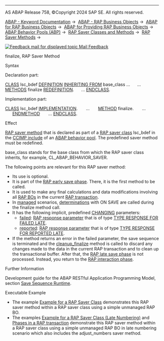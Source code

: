   

* * *

AS ABAP Release 758, ©Copyright 2024 SAP SE. All rights reserved.

[ABAP - Keyword Documentation](https://help.sap.com/doc/abapdocu_latest_index_htm/latest/en-US/abenabap.htm) →  [ABAP - RAP Business Objects](https://help.sap.com/doc/abapdocu_latest_index_htm/latest/en-US/abenabap_rap.htm) →  [ABAP for RAP Business Objects](https://help.sap.com/doc/abapdocu_latest_index_htm/latest/en-US/abenabap_for_rap_bos.htm) →  [ABAP for Providing RAP Business Objects](https://help.sap.com/doc/abapdocu_latest_index_htm/latest/en-US/abenabap_provide_rap_bos.htm) →  [ABAP Behavior Pools (ABP)](https://help.sap.com/doc/abapdocu_latest_index_htm/latest/en-US/abenabap_behavior_pools.htm) →  [RAP Saver Classes and Methods](https://help.sap.com/doc/abapdocu_latest_index_htm/latest/en-US/abenabp_saver_class.htm) →  [RAP Saver Methods](https://help.sap.com/doc/abapdocu_latest_index_htm/latest/en-US/abenabp_saver_methods.htm) → 

 [![](Mail.gif?object=Mail.gif "Feedback mail for displayed topic") Mail Feedback](mailto:f1_help@sap.com?subject=Feedback%20on%20ABAP%20Documentation&body=Document:%20finalize%2C%20RAP%20Saver%20Method%2C%20ABENSAVER_FINALIZE%2C%20758%0D%0A%0D%0AError:%0D%0A%0D%0A%0D%0A%0D%0ASuggestion%20for%20improvement:)

finalize, RAP Saver Method

Syntax

Declaration part:

[CLASS](https://help.sap.com/doc/abapdocu_latest_index_htm/latest/en-US/abapclass_definition.htm) lsc\_bdef [DEFINITION](https://help.sap.com/doc/abapdocu_latest_index_htm/latest/en-US/abapclass_definition.htm) [INHERITING FROM](https://help.sap.com/doc/abapdocu_latest_index_htm/latest/en-US/abapclass_options.htm) base\_class ...
     ...
     [METHODS](https://help.sap.com/doc/abapdocu_latest_index_htm/latest/en-US/abapmethods.htm) finalize [REDEFINITION](https://help.sap.com/doc/abapdocu_latest_index_htm/latest/en-US/abapmethods_redefinition.htm).
     ...
[ENDCLASS](https://help.sap.com/doc/abapdocu_latest_index_htm/latest/en-US/abapclass_definition.htm).

Implementation part:

[CLASS](https://help.sap.com/doc/abapdocu_latest_index_htm/latest/en-US/abapclass_implementation.htm) lsc\_bdef [IMPLEMENTATION](https://help.sap.com/doc/abapdocu_latest_index_htm/latest/en-US/abapclass_implementation.htm).
      ...
      [METHOD](https://help.sap.com/doc/abapdocu_latest_index_htm/latest/en-US/abapmethod.htm) finalize.
      ...
      [ENDMETHOD](https://help.sap.com/doc/abapdocu_latest_index_htm/latest/en-US/abapmethod.htm)
      ...
[ENDCLASS](https://help.sap.com/doc/abapdocu_latest_index_htm/latest/en-US/abapclass_implementation.htm).

Effect

[RAP saver method](https://help.sap.com/doc/abapdocu_latest_index_htm/latest/en-US/abenabp_saver_method_glosry.htm "Glossary Entry") that is declared as part of a [RAP saver class](https://help.sap.com/doc/abapdocu_latest_index_htm/latest/en-US/abenabp_saver_class_glosry.htm "Glossary Entry") lsc\_bdef in the [CCIMP include](https://help.sap.com/doc/abapdocu_latest_index_htm/latest/en-US/abenccimp_glosry.htm "Glossary Entry") of an [ABAP behavior pool](https://help.sap.com/doc/abapdocu_latest_index_htm/latest/en-US/abenbehavior_pool_glosry.htm "Glossary Entry"). The predefined saver method must be redefined.

base\_class stands for the base class from which the RAP saver class inherits, for example, CL\_ABAP\_BEHAVIOR\_SAVER.

The following points are relevant for this RAP saver method:

-   Its use is optional.
-   It is part of the [RAP early save phase](https://help.sap.com/doc/abapdocu_latest_index_htm/latest/en-US/abenearly_rap_save_phase_glosry.htm "Glossary Entry"). There, it is the first method to be called.
-   It is used to make any final calculations and data modifications involving all [RAP BOs](https://help.sap.com/doc/abapdocu_latest_index_htm/latest/en-US/abenrap_bo_glosry.htm "Glossary Entry") in the current [RAP transaction](https://help.sap.com/doc/abapdocu_latest_index_htm/latest/en-US/abenrap_luw_glosry.htm "Glossary Entry").
-   In [managed](https://help.sap.com/doc/abapdocu_latest_index_htm/latest/en-US/abenbdl_impl_type.htm) scenarios, [determinations](https://help.sap.com/doc/abapdocu_latest_index_htm/latest/en-US/abenbdl_determinations.htm) with ON SAVE are called during the finalize method call.
-   It has the following implicit, predefined [CHANGING](https://help.sap.com/doc/abapdocu_latest_index_htm/latest/en-US/abapmethods_general.htm) parameters:
    -   [failed](https://help.sap.com/doc/abapdocu_latest_index_htm/latest/en-US/abaptype_response_for.htm): [RAP response parameter](https://help.sap.com/doc/abapdocu_latest_index_htm/latest/en-US/abenrap_response_param_glosry.htm "Glossary Entry") that is of type [TYPE RESPONSE FOR FAILED LATE](https://help.sap.com/doc/abapdocu_latest_index_htm/latest/en-US/abaptype_response_for.htm).
    -   [reported](https://help.sap.com/doc/abapdocu_latest_index_htm/latest/en-US/abaptype_response_for.htm): [RAP response parameter](https://help.sap.com/doc/abapdocu_latest_index_htm/latest/en-US/abenrap_response_param_glosry.htm "Glossary Entry") that is of type [TYPE RESPONSE FOR REPORTED LATE](https://help.sap.com/doc/abapdocu_latest_index_htm/latest/en-US/abaptype_response_for.htm).
-   If the method returns an error in the failed parameter, the save sequence is terminated and the [cleanup\_finalize](https://help.sap.com/doc/abapdocu_latest_index_htm/latest/en-US/abapsaver_class_cleanup_finalize.htm) method is called to discard any changes made to the data in the current RAP transaction and to clean up the transactional buffer. After that, the [RAP late save phase](https://help.sap.com/doc/abapdocu_latest_index_htm/latest/en-US/abenlate_rap_save_phase_glosry.htm "Glossary Entry") is not processed. Instead, you return to the [RAP interaction phase](https://help.sap.com/doc/abapdocu_latest_index_htm/latest/en-US/abenrap_int_phase_glosry.htm "Glossary Entry").

Further Information

Development guide for the ABAP RESTful Application Programming Model, section [Save Sequence Runtime](https://help.sap.com/docs/ABAP_Cloud/f055b8bf582d4f34b91da667bc1fcce6/ab7459048c7e4ecda98d0b6f51b01e7b?version=sap_cross_product_abap).

Executable Example

-   The example [Example for a RAP Saver Class](https://help.sap.com/doc/abapdocu_latest_index_htm/latest/en-US/abenabp_saver_class_abexa.htm) demonstrates this RAP saver method within a RAP saver class using a simple unmanaged RAP BO.
-   The examples [Example for a RAP Saver Class (Late Numbering)](https://help.sap.com/doc/abapdocu_latest_index_htm/latest/en-US/abenabp_saver_ln_abexa.htm) and [Phases in a RAP transaction](https://help.sap.com/doc/abapdocu_latest_index_htm/latest/en-US/abenrap_luw_abexa.htm) demonstrate this RAP saver method within a RAP saver class using a simple unmanaged RAP BO in late numbering scenario which also includes the adjust\_numbers saver method.